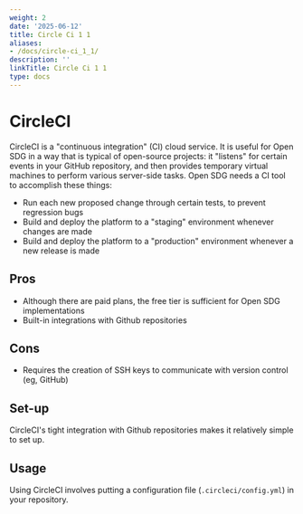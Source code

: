 ```yaml
---
weight: 2
date: '2025-06-12'
title: Circle Ci 1 1
aliases:
- /docs/circle-ci_1_1/
description: ''
linkTitle: Circle Ci 1 1
type: docs
---
```


<h1>CircleCI</h1>

CircleCI is a "continuous integration" (CI) cloud service. It is useful for Open SDG in a way that is typical of open-source projects: it "listens" for certain events in your GitHub repository, and then provides temporary virtual machines to perform various server-side tasks. Open SDG needs a CI tool to accomplish these things:

* Run each new proposed change through certain tests, to prevent regression bugs
* Build and deploy the platform to a "staging" environment whenever changes are made
* Build and deploy the platform to a "production" environment whenever a new release is made

## Pros

* Although there are paid plans, the free tier is sufficient for Open SDG implementations
* Built-in integrations with Github repositories

## Cons

* Requires the creation of SSH keys to communicate with version control (eg, GitHub)

## Set-up

CircleCI's tight integration with Github repositories makes it relatively simple to set up.

## Usage

Using CircleCI involves putting a configuration file (`.circleci/config.yml`) in your repository.
